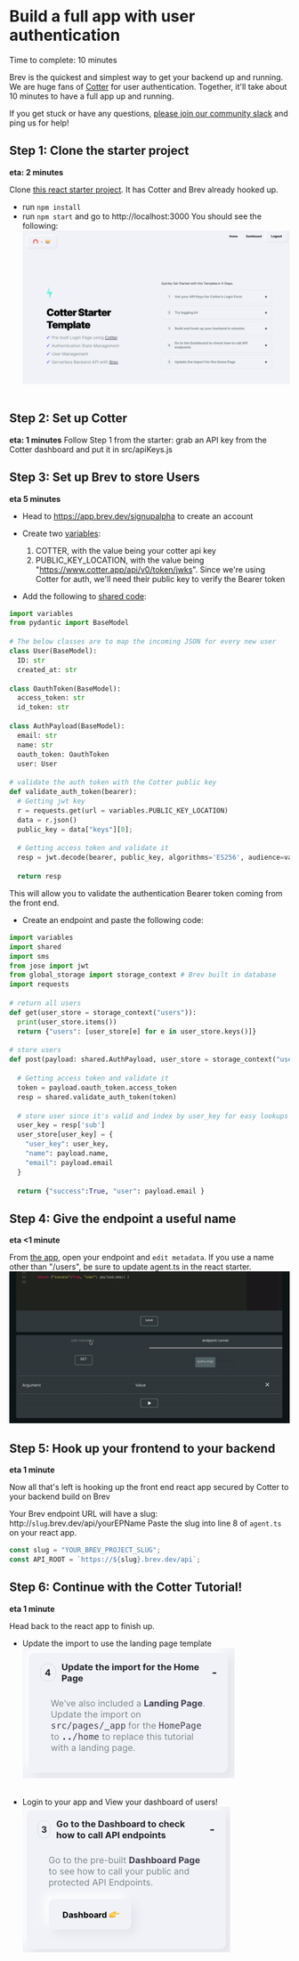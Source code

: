# Build a full app with user authentication

Time to complete: 10 minutes

Brev is the quickest and simplest way to get your backend up and running. We are huge fans of [Cotter](https://cotter.app) for user authentication. Together, it'll take about 10 minutes to have a full app up and running.

If you get stuck or have any questions, [please join our community slack](https://join.slack.com/t/brevworkspace/shared_invite/zt-hd999ii9-gzJOZnddyRJfzCV3iBLAhQ) and ping us for help!

## Step 1: Clone the starter project

**eta: 2 minutes**

Clone [this react starter project](https://github.com/cotter-code/react-starter-app). It has Cotter and Brev already hooked up.

- run `npm install`
- run `npm start` and go to http://localhost:3000
  You should see the following:
  ![image](static/auth/starter_1.png ":size=750")
  <br/><br/>

## Step 2: Set up Cotter

**eta: 1 minutes**
Follow Step 1 from the starter: grab an API key from the Cotter dashboard and put it in src/apiKeys.js

## Step 3: Set up Brev to store Users

**eta 5 minutes**

- Head to https://app.brev.dev/signupalpha to create an account
- Create two <a href="/#?id=variables" target="_blank">variables</a>:

  1. COTTER, with the value being your cotter api key
  2. PUBLIC_KEY_LOCATION, with the value being "https://www.cotter.app/api/v0/token/jwks". Since we're using Cotter for auth, we'll need their public key to verify the Bearer token

- Add the following to <a href="/#?id=shared-code" target="_blank">shared code</a>:

```python
import variables
from pydantic import BaseModel

# The below classes are to map the incoming JSON for every new user
class User(BaseModel):
  ID: str
  created_at: str

class OauthToken(BaseModel):
  access_token: str
  id_token: str

class AuthPayload(BaseModel):
  email: str
  name: str
  oauth_token: OauthToken
  user: User

# validate the auth token with the Cotter public key
def validate_auth_token(bearer):
  # Getting jwt key
  r = requests.get(url = variables.PUBLIC_KEY_LOCATION)
  data = r.json()
  public_key = data["keys"][0];

  # Getting access token and validate it
  resp = jwt.decode(bearer, public_key, algorithms='ES256', audience=variables.COTTER)

  return resp
```

This will allow you to validate the authentication Bearer token coming from the front end.

- Create an endpoint and paste the following code:

```python
import variables
import shared
import sms
from jose import jwt
from global_storage import storage_context # Brev built in database
import requests

# return all users
def get(user_store = storage_context("users")):
  print(user_store.items())
  return {"users": [user_store[e] for e in user_store.keys()]}

# store users
def post(payload: shared.AuthPayload, user_store = storage_context("users")):

  # Getting access token and validate it
  token = payload.oauth_token.access_token
  resp = shared.validate_auth_token(token)

  # store user since it's valid and index by user_key for easy lookups
  user_key = resp['sub']
  user_store[user_key] = {
    "user_key": user_key,
    "name": payload.name,
    "email": payload.email
  }

  return {"success":True, "user": payload.email }
```

## Step 4: Give the endpoint a useful name

**eta <1 minute**

From [the app](https://app.brev.dev), open your endpoint and `edit metadata`. If you use a name other than "/users", be sure to update agent.ts in the react starter.
![image](static/auth/rename.gif ":size=750")

## Step 5: Hook up your frontend to your backend

**eta 1 minute**

Now all that's left is hooking up the front end react app secured by Cotter to your backend build on Brev

Your Brev endpoint URL will have a slug: http://`slug`.brev.dev/api/yourEPName
Paste the slug into line 8 of `agent.ts` on your react app.

```ts
const slug = "YOUR_BREV_PROJECT_SLUG";
const API_ROOT = `https://${slug}.brev.dev/api`;
```

## Step 6: Continue with the Cotter Tutorial!

**eta 1 minute**

Head back to the react app to finish up.

- Update the import to use the landing page template
  ![image](static/auth/starter_3.png ":size=750")
  <br/><br/>

- Login to your app and View your dashboard of users!
  ![image](static/auth/starter_4.png ":size=750")
  <br/><br/>
